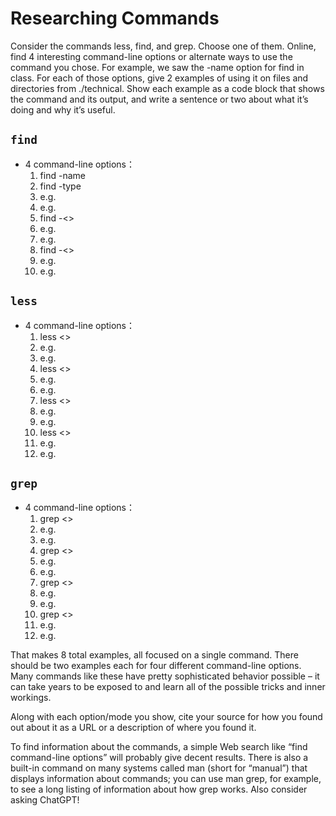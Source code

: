 # Researching Commands
Consider the commands less, find, and grep. Choose one of them. Online, find 4 interesting command-line options or alternate ways to use the command you chose. For example, we saw the -name option for find in class. For each of those options, give 2 examples of using it on files and directories from ./technical. Show each example as a code block that shows the command and its output, and write a sentence or two about what it’s doing and why it’s useful.

## `find`
- 4 command-line options：
  1. find -name
  2. find -type
    1. e.g.
    2. e.g.
  3. find -<>
    1. e.g.
    2. e.g.
  4. find -<>
    1. e.g.
    2. e.g.
## `less`
- 4 command-line options：
  1. less <>
    1. e.g.
    2. e.g.
  2. less <>
    1. e.g.
    2. e.g.
  3. less <>
    1. e.g.
    2. e.g. 
  4. less <>
    1. e.g.
    2. e.g. 
## `grep`
- 4 command-line options：
  1. grep <>
    1. e.g.
    2. e.g.
  2. grep <>
    1. e.g.
    2. e.g.
  3. grep <>
    1. e.g.
    2. e.g.
  4. grep <>
    1. e.g.
    2. e.g.

That makes 8 total examples, all focused on a single command. There should be two examples each for four different command-line options. Many commands like these have pretty sophisticated behavior possible – it can take years to be exposed to and learn all of the possible tricks and inner workings.

Along with each option/mode you show, cite your source for how you found out about it as a URL or a description of where you found it.

To find information about the commands, a simple Web search like “find command-line options” will probably give decent results. There is also a built-in command on many systems called man (short for “manual”) that displays information about commands; you can use man grep, for example, to see a long listing of information about how grep works. Also consider asking ChatGPT!

